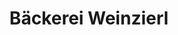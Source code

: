 ---
title: "Bäckerei Weinzierl"
url: /neufahrn-in-niederbayern/baeckerei-weinzierl/
shop: Bäckerei
---